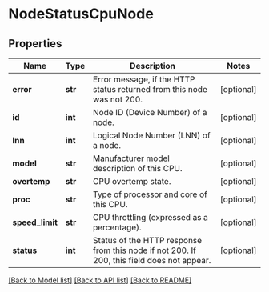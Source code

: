 # NodeStatusCpuNode

## Properties
Name | Type | Description | Notes
------------ | ------------- | ------------- | -------------
**error** | **str** | Error message, if the HTTP status returned from this node was not 200. | [optional] 
**id** | **int** | Node ID (Device Number) of a node. | [optional] 
**lnn** | **int** | Logical Node Number (LNN) of a node. | [optional] 
**model** | **str** | Manufacturer model description of this CPU. | [optional] 
**overtemp** | **str** | CPU overtemp state. | [optional] 
**proc** | **str** | Type of processor and core of this CPU. | [optional] 
**speed_limit** | **str** | CPU throttling (expressed as a percentage). | [optional] 
**status** | **int** | Status of the HTTP response from this node if not 200.  If 200, this field does not appear. | [optional] 

[[Back to Model list]](../README.md#documentation-for-models) [[Back to API list]](../README.md#documentation-for-api-endpoints) [[Back to README]](../README.md)


